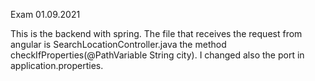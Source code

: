 Exam 01.09.2021

This is the backend with spring. The file that receives the request from angular is SearchLocationController.java the method checkIfProperties(@PathVariable String city). I changed also the port in application.properties.
